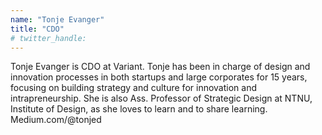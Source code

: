 ```yaml
---
name: "Tonje Evanger"
title: "CDO"
# twitter_handle: 
---
```

Tonje Evanger is CDO at Variant. Tonje has been in charge of design and innovation processes in both startups and large corporates for 15 years, focusing on building strategy and culture for innovation and intrapreneurship. She is also Ass. Professor of Strategic Design at NTNU, Institute of Design, as she loves to learn and to share learning.
Medium.com/@tonjed
